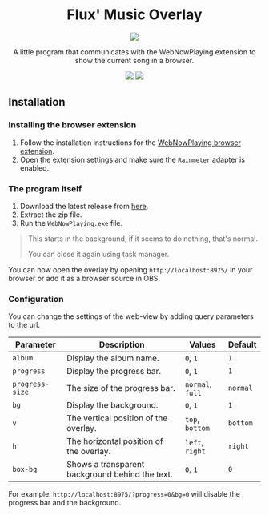 ﻿<h1 align="center">Flux' Music Overlay</h1>
<p align="center">
    <img src="https://github.com/flustix/music-overlay/blob/master/docs/preview.png"/>
</p>
<p align="center">
    A little program that communicates with the WebNowPlaying extension to show the current song in a browser.
</p>

<p align="center">
<a href="https://github.com/flustix/music-overlay/releases"><img src="https://img.shields.io/github/v/release/flustix/music-overlay"></a>
<a href="https://github.com/flustix/music-overlay/blob/master/LICENSE.md"><img src="https://img.shields.io/github/license/flustix/music-overlay"></a>

</p>

## Installation
### Installing the browser extension
1. Follow the installation instructions for the [WebNowPlaying browser extension](https://github.com/keifufu/WebNowPlaying).
2. Open the extension settings and make sure the `Rainmeter` adapter is enabled.

### The program itself
1. Download the latest release from [here](https://github.com/flustix/music-overlay/releases).
2. Extract the zip file.
3. Run the `WebNowPlaying.exe` file.
> This starts in the background, if it seems to do nothing, that's normal.
> 
> You can close it again using task manager.

You can now open the overlay by opening `http://localhost:8975/` in your browser or add it as a browser source in OBS.

### Configuration
You can change the settings of the web-view by adding query parameters to the url.

| Parameter       | Description                                     | Values           | Default  |
|-----------------|-------------------------------------------------|------------------|----------|
| `album`         | Display the album name.                         | `0`, `1`         | `1`      |
| `progress`      | Display the progress bar.                       | `0`, `1`         | `1`      |
| `progress-size` | The size of the progress bar.                   | `normal`, `full` | `normal` |
| `bg`            | Display the background.                         | `0`, `1`         | `1`      |
| `v`             | The vertical position of the overlay.           | `top`, `bottom`  | `bottom` |
| `h`             | The horizontal position of the overlay.         | `left`, `right`  | `right`  |
| `box-bg`        | Shows a transparent background behind the text. | `0`, `1`         | `0`      |

For example: `http://localhost:8975/?progress=0&bg=0` will disable the progress bar and the background.